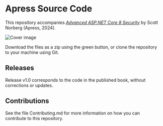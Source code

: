 # Apress Source Code

This repository accompanies [*Advanced ASP.NET Core 8 Security*](https://www.link.springer.com/book/10.1007/979-8-8688-0494-6) by Scott Norberg (Apress, 2024).

[comment]: #cover
![Cover image](jpg)

Download the files as a zip using the green button, or clone the repository to your machine using Git.

## Releases

Release v1.0 corresponds to the code in the published book, without corrections or updates.

## Contributions

See the file Contributing.md for more information on how you can contribute to this repository.
